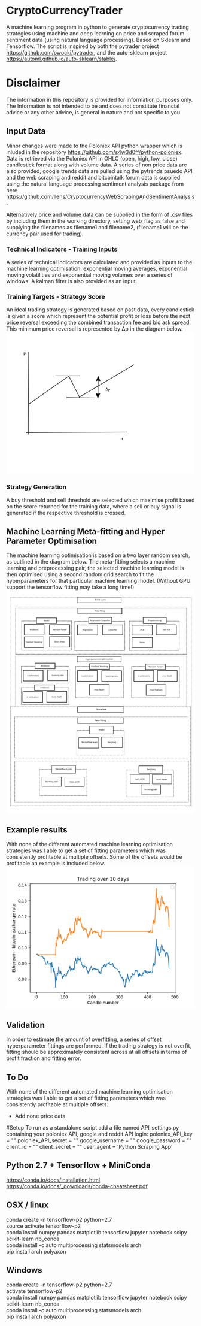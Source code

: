 # CryptoCurrencyTrader
A machine learning program in python to generate cryptocurrency trading strategies using machine and deep learning on price and scraped forum sentiment data (using natural language processing). Based on Sklearn and Tensorflow.
The script is inspired by both the pytrader project https://github.com/owocki/pytrader, and the auto-sklearn project https://automl.github.io/auto-sklearn/stable/. 

# Disclaimer
The information in this repository is provided for information purposes only. The Information is not intended to be and does not constitute financial advice or any other advice, is general in nature and not specific to you.

## Input Data
Minor changes were made to the Poloniex API python wrapper which is inluded in the repository https://github.com/s4w3d0ff/python-poloniex. Data is retrieved via the Poloniex API in OHLC (open, high, low, close) candlestick format along with volume data.
A series of non price data are also provided, google trends data are pulled using the pytrends psuedo API and the web scraping and reddit and bitcointalk forum data is supplied using the natural language processing sentiment analysis package from here https://github.com/llens/CryptocurrencyWebScrapingAndSentimentAnalysis.

Alternatively price and volume data can be supplied in the form of .csv files by including them in the working directory, setting web_flag as false and supplying the filenames as filename1 and filename2, (filename1 will be the currency pair used for trading).


### Technical Indicators - Training Inputs
A series of technical indicators are calculated and provided as inputs to the machine learning optimisation, exponential moving averages, exponential moving volatilities and exponential moving volumes over a series of windows. A kalman filter is also provided as an input.


### Training Targets - Strategy Score
An ideal trading strategy is generated based on past data, every candlestick is given a score which represent the potential profit or loss before the next price reversal exceeding the combined transaction fee and bid ask spread. This minimum price reversal is represented by Δp in the diagram below.
![Alt text](strategyscore.jpg?raw=true "Optional Title")

### Strategy Generation
A buy threshold and sell threshold are selected which maximise profit based on the score returned for the training data, where a sell or buy signal is generated if the respective threshold is crossed.

## Machine Learning Meta-fitting and Hyper Parameter Optimisation
The machine learning optimisation is based on a two layer random search, as outlined in the diagram below. The meta-fitting selects a machine learning and preprocessing pair, the selected machine learning model is then optimised using a second random grid search to fit the hyperparameters for that particular machine learning model. (Without GPU support the tensorflow fitting may take a long time!)
![Alt text](ML_Flowchart.png?raw=true "Optional Title")

## Example results
With none of the different automated machine learning optimisation strategies was I able to get a set of fitting parameters which was consistently profitable at multiple offsets. Some of the offsets would be profitable an example is included below.
![Alt text](Fitting_example.png?raw=true "Optional Title")

## Validation
In order to estimate the amount of overfitting, a series of offset hyperparameter fittings are performed. If the trading strategy is not overfit, fitting should be approximately consistent across at all offsets in terms of profit fraction and fitting error.

## To Do
With none of the different automated machine learning optimisation strategies was I able to get a set of fitting parameters which was consistently profitable at multiple offsets.
* Add none price data.

#Setup
To run as a standalone script add a file named API_settings.py containing your poloniex API, google and reddit API login:
poloniex_API_key = ""
poloniex_API_secret = ""
google_username = ""
google_password = ""
client_id = ""
client_secret = ""
user_agent = 'Python Scraping App'

## Python 2.7 + Tensorflow + MiniConda
https://conda.io/docs/installation.html    
https://conda.io/docs/_downloads/conda-cheatsheet.pdf   
## OSX / linux   
conda create -n tensorflow-p2 python=2.7   
source activate tensorflow-p2    
conda install numpy pandas matplotlib tensorflow jupyter notebook scipy scikit-learn nb_conda     
conda install -c auto multiprocessing statsmodels arch   
pip install arch polyaxon   

## Windows
conda create -n tensorflow-p2 python=2.7   
activate tensorflow-p2   
conda install numpy pandas matplotlib tensorflow jupyter notebook scipy scikit-learn nb_conda    
conda install -c auto multiprocessing statsmodels arch    
pip install arch polyaxon   


